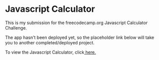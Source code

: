 # Javascript Calculator

This is my submission for the freecodecamp.org Javascript Calculator Challenge.

The app hasn't been deployed yet, so the placeholder link below will take you to another completed/deployed project.

To view the Javascript Calculator, click<a href=https://drum-machine-rose-phi.vercel.app/ title="Javascript Calculator"> here.</a>
